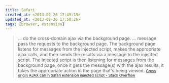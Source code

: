 ```yaml
---
title: Safari
created_at: <2013-02-26 17:49:19>
updated_at: <2013-02-26 17:50:26>
tags: [browser, extension]
---
```



> ... do the cross-domain ajax via the background page. ... message pass the
> requests to the background page. The background page listens for messages
> from the injected script, makes the appropriate ajax calls, and then sends
> the results via a message to the injected script. The injected script is
> then listening for messages from the background page, once it gets the
> message(s) with the ajax results, it takes the appropriate action in the
> page that's being viewed.
> <small>[Cross origin AJAX call in Safari extension injected script - Stack Overflow][0]</small>

[0]: http://stackoverflow.com/questions/8444324/cross-origin-ajax-call-in-safari-extension-injected-script
